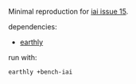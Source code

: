 
Minimal reproduction for [iai issue 15](https://github.com/bheisler/iai/issues/15).

dependencies:
 - [earthly](https://earthly.dev/get-earthly)

run with:
```
earthly +bench-iai
```
